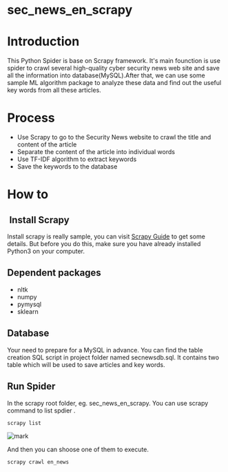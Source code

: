 # sec_news_en_scrapy

# Introduction
This Python Spider is base on Scrapy framework. It's main founction is use spider to crawl several high-quality cyber security news web site and save all the information into database(MySQL).After that, we can use some sample ML algorithm package to analyze these data and find out the useful key words from all these articles. 

# Process
- Use Scrapy to go to the Security News website to crawl the title and content of the article
- Separate the content of the article into individual words
- Use TF-IDF algorithm to extract keywords
- Save the keywords to the database

# How to
##  Install Scrapy
Install scrapy is really sample, you can visit [Scrapy Guide](https://doc.scrapy.org/en/latest/intro/install.html) to get some details. But before you do this, make sure you have already installed Python3 on your computer. 

## Dependent packages
- nltk
- numpy
- pymysql
- sklearn

## Database
Your need to prepare for a MySQL in advance. You can find the table creation SQL script in project folder named secnewsdb.sql. It contains two table which will be used to save articles and key words.

## Run Spider
In the scrapy root folder, eg. sec_news_en_scrapy. You can use scrapy command to list spdier .
```
scrapy list
```
![mark](http://oyy7pve7f.bkt.clouddn.com/blog/180227/b6l2HLhA7k.png)

And then you can shoose one of them to execute.
```
scrapy crawl en_news
```
